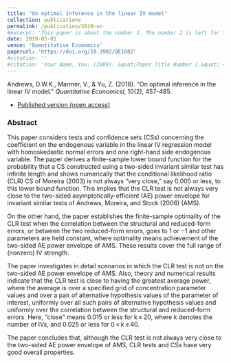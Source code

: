 ```yaml
---
title: "On optimal inference in the linear IV model"
collection: publications
permalink: /publication/2019-on
#excerpt: 'This paper is about the number 2. The number 2 is left for future work.'
date: 2019-05-01
venue: 'Quantitative Economics'
paperurl: 'https://doi.org/10.3982/QE1082'
#citation: ''
#citation: 'Your Name, You. (2009). &quot;Paper Title Number 1.&quot; <i>Journal 1</i>. 1(1).'
---
```

Andrews, D.W.K., Marmer, V., & Yu, Z. (2018). &ldquo;On optimal inference in the linear IV model.&rdquo; <i>Quantitative Economicsl</i>, 10(2), 457-485.

- [Published version (open access)](https://doi.org/10.3982/QE1082)

### Abstract 

This paper considers tests and confidence sets (CSs) concerning the coefficient on the endogenous variable in the linear IV regression model with homoskedastic normal errors and one right-hand side endogenous variable. The paper derives a finite-sample lower bound function for the probability that a CS constructed using a two-sided invariant similar test has infinite length and shows numerically that the conditional likelihood ratio (CLR) CS of Moreira (2003) is not always “very close,” say 0.005 or less, to this lower bound function. This implies that the CLR test is not always very close to the two-sided asymptotically-efficient (AE) power envelope for invariant similar tests of Andrews, Moreira, and Stock (2006) (AMS).

On the other hand, the paper establishes the finite-sample optimality of the CLR test when the correlation between the structural and reduced-form errors, or between the two reduced-form errors, goes to 1 or −1 and other parameters are held constant, where optimality means achievement of the two-sided AE power envelope of AMS. These results cover the full range of (nonzero) IV strength.

The paper investigates in detail scenarios in which the CLR test is not on the two-sided AE power envelope of AMS. Also, theory and numerical results indicate that the CLR test is close to having the greatest average power, where the average is over a specified grid of concentration parameter values and over a pair of alternative hypothesis values of the parameter of interest, uniformly over all such pairs of alternative hypothesis values and uniformly over the correlation between the structural and reduced-form errors. Here, “close” means 0.015 or less for k ≤ 20, where k denotes the number of IVs, and 0.025 or less for 0 < k ≤ 40.

The paper concludes that, although the CLR test is not always very close to the two-sided AE power envelope of AMS, CLR tests and CSs have very good overall properties.